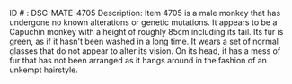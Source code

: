 ID # : DSC-MATE-4705
Description: Item 4705 is a male monkey that has undergone no known alterations or genetic mutations. It appears to be a Capuchin monkey with a height of roughly 85cm including its tail. Its fur is green, as if it hasn't been washed in a long time. It wears a set of normal glasses that do not appear to alter its vision. On its head, it has a mess of fur that has not been arranged as it hangs around in the fashion of an unkempt hairstyle. 